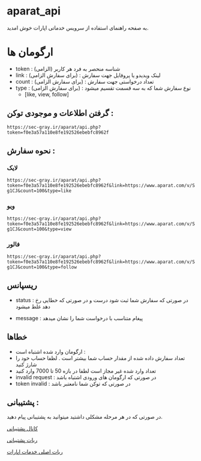 # aparat_api
به صفحه راهنمای استفاده از سرویس خدماتی اپارات خوش امدید.


# ارگومان ها 

- token : (الزامی) شناسه منحصر به فرد هر کاربر 
- link : (برای سفارش الزامی) : لینک ویدیدو یا پروفایل جهت سفارش
- count : (برای سفارش الزامی) : تعداد درخواستی جهت سفارش
- type : (برای سفارش الزامی) : نوع سفارش شما که به سه قسمت تقسیم میشود
  - [like, view, follow]


## گرفتن اطلاعات و موجودی توکن :

```https://sec-gray.ir/aparat/api.php?token=f0e3a57a110e8fe192526ebebfc8962f```

## نحوه سفارش : 

### لایک
```https://sec-gray.ir/aparat/api.php?token=f0e3a57a110e8fe192526ebebfc8962f&link=https://www.aparat.com/v/Sg1CJ&count=100&type=like```


### ویو
```https://sec-gray.ir/aparat/api.php?token=f0e3a57a110e8fe192526ebebfc8962f&link=https://www.aparat.com/v/Sg1CJ&count=100&type=view```


### فالور
```https://sec-gray.ir/aparat/api.php?token=f0e3a57a110e8fe192526ebebfc8962f&link=https://www.aparat.com/v/Sg1CJ&count=100&type=follow```



## ریسپانس

- status : در صورتی که سفارش شما ثبت شود درست و در صورتی که خطایی رخ دهد غلط میشود 

- message : پیغام متناسب با درخواست شما را نشان میدهد


## خطاها 

- ارگومان وارد شده اشتباه است : 
- تعداد سفارش داده شده از مقدار حساب شما بیشتر است . لظفا حساب خود را شارژ کنید
- تعداد وارد شده غیر مجاز است لطفا در بازه 50 تا 7000 وارد کنید
- invalid request : در صورتی که ارگومان های ورودی اشتباه باشد
- token invalid : در صورتی که توکن شما نامعتبر باشد



## پشتیبانی :
در صورتی که در هر مرحله مشکلی داشتید میتوانید به پشتیبانی پیام دهید.

[کانال پشتیبانی](https://t.me/S3CURITY_GRAY)

[ربات پشتیبانی](https://t.me/gray_support_bot)

[ربات اصلی خدمات اپارات](https://t.me/aparaat_bot)






